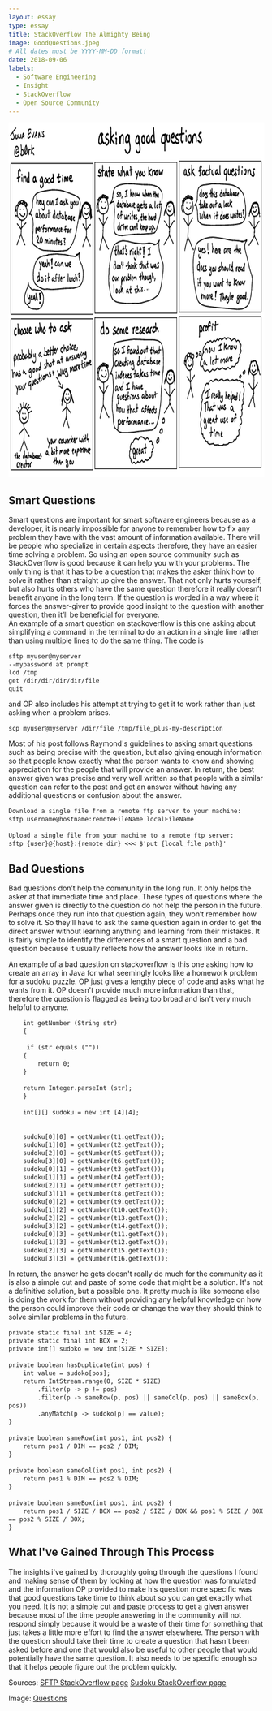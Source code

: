 ```yaml
---
layout: essay
type: essay
title: StackOverflow The Almighty Being
image: GoodQuestions.jpeg
# All dates must be YYYY-MM-DD format!
date: 2018-09-06
labels:
  - Software Engineering
  - Insight
  - StackOverflow
  - Open Source Community
---
```


<img class="ui tiny right spaced image" src="../images/GoodQuestions.jpeg" height="700" width="950">

<H2>Smart Questions</H2>

Smart questions are important for smart software engineers because as a developer, it is nearly impossible for anyone to remember how to fix any problem they have with the vast amount of information available. There will be people who specialize in certain aspects therefore, they have an easier time solving a problem. So using an open source community such as StackOverflow is good because it can help you with your problems. The only thing is that it has to be a question that makes the asker think how to solve it rather than straight up give the answer. That not only hurts yourself, but also hurts others who have the same question therefore it really doesn’t benefit anyone in the long term. If the question is worded in a way where it forces the answer-giver to provide good insight to the question with another question, then it’ll be beneficial for everyone.
<br/>
An example of a smart question on stackoverflow is this one asking about simplifying a command in the terminal to do an action in a single line rather than using multiple lines to do the same thing. The code is 

```
sftp myuser@myserver
--mypassword at prompt
lcd /tmp
get /dir/dir/dir/dir/file
quit
```
and OP also includes his attempt at trying to get it to work rather than just asking when a problem arises.

```
scp myuser@myserver /dir/file /tmp/file_plus-my-description
```

Most of his post follows Raymond's guidelines to asking smart questions such as being precise with the question, but also giving enough information so that people know exactly what the person wants to know and showing appreciation for the people that will provide an answer. In return, the best answer given was precise and very well written so that people with a similar question can refer to the post and get an answer without having any additional questions or confusion about the answer.

```
Download a single file from a remote ftp server to your machine:
sftp username@hostname:remoteFileName localFileName

Upload a single file from your machine to a remote ftp server:
sftp {user}@{host}:{remote_dir} <<< $'put {local_file_path}'
```

<H2>Bad Questions</H2>

Bad questions don’t help the community in the long run. It only helps the asker at that immediate time and place. These types of questions where the answer given is directly to the question do not help the person in the future. Perhaps once they run into that question again, they won’t remember how to solve it. So they’ll have to ask the same question again in order to get the direct answer without learning anything and learning from their mistakes. It is fairly simple to identify the differences of a smart question and a bad question because it usually reflects how the answer looks like in return. 

An example of a bad question on stackoverflow is this one asking how to create an array in Java for what seemingly looks like a homework problem for a sudoku puzzle. OP just gives a lengthy piece of code and asks what he wants from it. OP doesn't provide much more information than that, therefore the question is flagged as being too broad and isn't very much helpful to anyone. 

```
    int getNumber (String str) 
    {

     if (str.equals ("")) 
    {
        return 0;
    } 

    return Integer.parseInt (str);
    } 

    int[][] sudoku = new int [4][4];


    sudoku[0][0] = getNumber(t1.getText());
    sudoku[1][0] = getNumber(t2.getText());
    sudoku[2][0] = getNumber(t5.getText());
    sudoku[3][0] = getNumber(t6.getText());
    sudoku[0][1] = getNumber(t3.getText());
    sudoku[1][1] = getNumber(t4.getText());
    sudoku[2][1] = getNumber(t7.getText());
    sudoku[3][1] = getNumber(t8.getText());
    sudoku[0][2] = getNumber(t9.getText());
    sudoku[1][2] = getNumber(t10.getText());
    sudoku[2][2] = getNumber(t13.getText());
    sudoku[3][2] = getNumber(t14.getText());
    sudoku[0][3] = getNumber(t11.getText());
    sudoku[1][3] = getNumber(t12.getText());
    sudoku[2][3] = getNumber(t15.getText());
    sudoku[3][3] = getNumber(t16.getText());
```

In return, the answer he gets doesn't really do much for the community as it is also a simple cut and paste of some code that might be a solution. It's not a definitive solution, but a possible one. It pretty much is like someone else is doing the work for them without providing any helpful knowledge on how the person could improve their code or change the way they should think to solve similar problems in the future. 

```
private static final int SIZE = 4;
private static final int BOX = 2;
private int[] sudoko = new int[SIZE * SIZE];

private boolean hasDuplicate(int pos) {
    int value = sudoko[pos];
    return IntStream.range(0, SIZE * SIZE)
        .filter(p -> p != pos)
        .filter(p -> sameRow(p, pos) || sameCol(p, pos) || sameBox(p, pos))
        .anyMatch(p -> sudoko[p] == value);
}

private boolean sameRow(int pos1, int pos2) {
    return pos1 / DIM == pos2 / DIM;
}

private boolean sameCol(int pos1, int pos2) {
    return pos1 % DIM == pos2 % DIM;
}

private boolean sameBox(int pos1, int pos2) {
    return pos1 / SIZE / BOX == pos2 / SIZE / BOX && pos1 % SIZE / BOX == pos2 % SIZE / BOX;
}
```

<h2>What I've Gained Through This Process</h2>

The insights i've gained by thoroughly going through the questions I found and making sense of them by looking at how the question was formulated and the information OP provided to make his question more specific was that good questions take time to think about so you can get exactly what you need. It is not a simple cut and paste process to get a given answer because most of the time people answering in the community will not respond simply because it would be a waste of their time for something that just takes a little more effort to find the answer elsewhere. The person with the question should take their time to create a question that hasn't been asked before and one that would also be useful to other people that would potentially have the same question. It also needs to be specific enough so that it helps people figure out the problem quickly.


Sources: 
<a href="https://stackoverflow.com/questions/16721891/single-line-sftp-from-terminal">SFTP StackOverflow page</a> 
<a href="https://stackoverflow.com/questions/30586785/sudoku-java-efficient-way-for-4x4-sudoku">Sudoku StackOverflow page</a>

Image: <a href="https://jvns.ca/blog/good-questions/">Questions</a>

